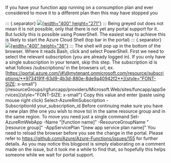 ﻿If you have your function app running on a consumption plan and ever
considered to move it to a different plan then this may have stopped
you

::: {.separator}
[![](https://4.bp.blogspot.com/-haeog5lBb7E/W4bnQRqK1QI/AAAAAAAAlSA/hycjI6N0dnwqURRUhPivh_UvhVImbd9uQCLcBGAs/s400/consmplan.PNG){width="400"
height="271"}](https://4.bp.blogspot.com/-haeog5lBb7E/W4bnQRqK1QI/AAAAAAAAlSA/hycjI6N0dnwqURRUhPivh_UvhVImbd9uQCLcBGAs/s1600/consmplan.PNG)
:::
Being greyed out does not mean it is not possible, only that there is
not yet any portal support for it. But luckily this is possible using
PowerShell. The easiest way to achieve this is likely to start the Azure
Cloud Shell (top bar in the portal)
::: {.separator}
[![](https://1.bp.blogspot.com/-fE5a5j1YGXg/W4boEirA6fI/AAAAAAAAlSI/B9QmX3JOlU8544L6SKEWcMhu4avoS_BegCLcBGAs/s400/cloudshell.PNG){width="400"
height="36"}](https://1.bp.blogspot.com/-fE5a5j1YGXg/W4boEirA6fI/AAAAAAAAlSI/B9QmX3JOlU8544L6SKEWcMhu4avoS_BegCLcBGAs/s1600/cloudshell.PNG)
:::
The shell will pop up in the bottom of the browser. Where it reads Bash,
click and select PowerShell.
First we need to select the relevant subscription (you are already
logged in). If you only have a single subscription in your tenant, skip
this step.
The subscription id is what follows /subscriptions/ in the browsers url,
ex.
[https://portal.azure.com/\#\@mytenant.onmicrosoft.com/resource/subscriptions/**9734191f-63d9-4b3d-880e-8de9a40942f2**]{style="FONT-SIZE: x-small"}
[/resourceGroups/rgfuncapp/providers/Microsoft.Web/sites/funcapp/appServices]{style="FONT-SIZE: x-small"}
Copy this value and enter (paste using mouse right click)
Select-AzureRmSubscription -SubscriptionId your\_subscription\_id
Before continuing make sure you have a new plan (the one you wish to
move to) in the same resource group and in the same region.
To move you need just a single command
Set-AzureRmWebApp -Name \"\[function name\]\" -ResourceGroupName
\"\[resource group\]\" -AppServicePlan \"\[new app service plan
name\]\"
You need to reload the browser before you see the change in the portal.
Please refer to <https://github.com/Azure/Azure-Functions/issues/155>
for further details. As you may notice this blogpost is simply
elaborating on a comment made on the issue, but it took me a while to
find that, so hopefully this helps someone while we wait for portal
support.
```
```
